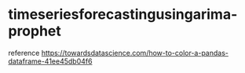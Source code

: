 # timeseriesforecastingusingarima-prophet


reference https://towardsdatascience.com/how-to-color-a-pandas-dataframe-41ee45db04f6
